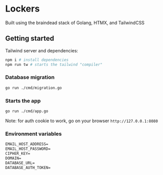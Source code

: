 # Lockers

Built using the braindead stack of Golang, HTMX, and TailwindCSS

## Getting started

Tailwind server and dependencies:

```sh
npm i # install dependencies
npm run tw # starts the tailwind "compiler"
```

### Database migration

```sh
go run ./cmd/migration.go
```

### Starts the app

```sh
go run ./cmd/app.go
```

Note: for auth cookie to work, go on your browser `http://127.0.0.1:8080`

### Environment variables

```txt
EMAIL_HOST_ADDRESS=
EMAIL_HOST_PASSWORD=
CIPHER_KEY=
DOMAIN=
DATABASE_URL=
DATABASE_AUTH_TOKEN=
```
